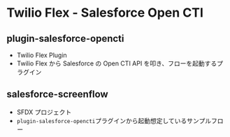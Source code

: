 # Twilio Flex - Salesforce Open CTI

## plugin-salesforce-opencti

- Twilio Flex Plugin
- Twilio Flex から Salesforce の Open CTI API を叩き、フローを起動するプラグイン

## salesforce-screenflow

- SFDX プロジェクト
- `plugin-salesforce-opencti`プラグインから起動想定しているサンプルフロー
